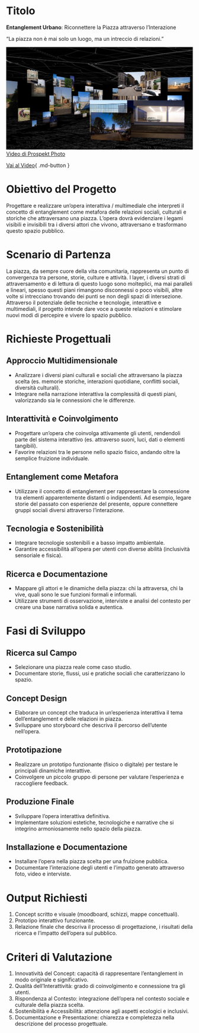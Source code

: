 # Titolo
**Entanglement Urbano**: Riconnettere la Piazza attraverso l’Interazione

“La piazza non è mai solo un luogo, ma un intreccio di relazioni.”

![](img/entagled.png)
[Video di Prospekt Photo](https://www.prospektphoto.net/)

[Vai al Video](https://vimeo.com/757082707){ .md-button }

# Obiettivo del Progetto
Progettare e realizzare un’opera interattiva / multimediale che interpreti il concetto di entanglement come metafora delle relazioni sociali, culturali e storiche che attraversano una piazza. L’opera dovrà evidenziare i legami visibili e invisibili tra i diversi attori che vivono, attraversano e trasformano questo spazio pubblico.

# Scenario di Partenza
La piazza, da sempre cuore della vita comunitaria, rappresenta un punto di convergenza tra persone, storie, culture e attività. I layer, i diversi strati di attraversamento e di lettura di questo luogo sono molteplici, ma mai paralleli e lineari, spesso questi piani rimangono disconnessi o poco visibili, altre volte si intrecciano trovando dei punti se non degli spazi di intersezione. Attraverso il potenziale delle tecniche e tecnologie, interattive e multimediali, il progetto intende dare voce a queste relazioni e stimolare nuovi modi di percepire e vivere lo spazio pubblico.

# Richieste Progettuali
## Approccio Multidimensionale
- Analizzare i diversi piani culturali e sociali che attraversano la piazza scelta (es. memorie storiche, interazioni quotidiane, conflitti sociali, diversità culturali).
- Integrare nella narrazione interattiva la complessità di questi piani, valorizzando sia le connessioni che le differenze.
## Interattività e Coinvolgimento
- Progettare un’opera che coinvolga attivamente gli utenti, rendendoli parte del sistema interattivo (es. attraverso suoni, luci, dati o elementi tangibili).
- Favorire relazioni tra le persone nello spazio fisico, andando oltre la semplice fruizione individuale.
## Entanglement come Metafora
- Utilizzare il concetto di entanglement per rappresentare la connessione tra elementi apparentemente distanti o indipendenti. Ad esempio, legare storie del passato con esperienze del presente, oppure connettere gruppi sociali diversi attraverso l’interazione.
##  Tecnologia e Sostenibilità
- Integrare tecnologie sostenibili e a basso impatto ambientale.
- Garantire accessibilità all’opera per utenti con diverse abilità (inclusività sensoriale e fisica).
## Ricerca e Documentazione
- Mappare gli attori e le dinamiche della piazza: chi la attraversa, chi la vive, quali sono le sue funzioni formali e informali.
- Utilizzare strumenti di osservazione, interviste e analisi del contesto per creare una base narrativa solida e autentica.
# Fasi di Sviluppo
## Ricerca sul Campo
- Selezionare una piazza reale come caso studio.
- Documentare storie, flussi, usi e pratiche sociali che caratterizzano lo spazio.
## Concept Design
- Elaborare un concept che traduca in un’esperienza interattiva il tema dell’entanglement e delle relazioni in piazza.
- Sviluppare uno storyboard che descriva il percorso dell’utente nell’opera.
## Prototipazione
- Realizzare un prototipo funzionante (fisico o digitale) per testare le principali dinamiche interattive.
- Coinvolgere un piccolo gruppo di persone per valutare l’esperienza e raccogliere feedback.
## Produzione Finale
- Sviluppare l’opera interattiva definitiva.
- Implementare soluzioni estetiche, tecnologiche e narrative che si integrino armoniosamente nello spazio della piazza.
## Installazione e Documentazione
- Installare l’opera nella piazza scelta per una fruizione pubblica.
- Documentare l’interazione degli utenti e l’impatto generato attraverso foto, video e interviste.
# Output Richiesti
1. Concept scritto e visuale (moodboard, schizzi, mappe concettuali).
2. Prototipo interattivo funzionante.
3. Relazione finale che descriva il processo di progettazione, i risultati della ricerca e l’impatto dell’opera sul pubblico.
# Criteri di Valutazione
1. Innovatività del Concept: capacità di rappresentare l’entanglement in modo originale e significativo.
2. Qualità dell’Interattività: grado di coinvolgimento e connessione tra gli utenti.
3. Rispondenza al Contesto: integrazione dell’opera nel contesto sociale e culturale della piazza scelta.
4. Sostenibilità e Accessibilità: attenzione agli aspetti ecologici e inclusivi.
5. Documentazione e Presentazione: chiarezza e completezza nella descrizione del processo progettuale.